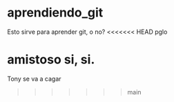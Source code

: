 # aprendiendo_git

Esto sirve para aprender git, o no?
<<<<<<< HEAD
pglo

amistoso si, si. 
=======
Tony se va a cagar
>>>>>>> main
